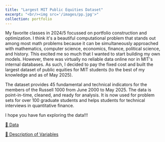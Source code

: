 ```yaml
---
title: "Largest MIT Public Equities Dataset"
excerpt: "<br/><img src='/images/pp.jpg'>"
collection: portfolio
---
```


My favorite classes in 2024/5 focussed on portfolio construction and optimization. I think it's a beautiful computational problem that stands out among most math problems because it can be simultaneously approached with mathematics, computer science, economics, finance, political science, and history. This excited me so much that I wanted to start building my own models. However, there was virtually no reliable data online nor in MIT's internal databases. As such, I decided to pay the fixed cost and built the largest dataset of public equities for MIT students (to the best of my knowledge and as of May 2025). 

The dataset provides 45 fundamental and technical indicators for the members of the Russell 1000 from June 2000 to May 2025. The data is point-in-time, cleaned, and ready for analysis. It is now used for problem sets for over 100 graduate students and helps students for technical interviews in quantitative finance. 

I hope you have fun exploring the data!!!


<!-- Link for anyone whose browser won’t show the inline viewer -->
[📄 Data](/files/r1000_monthly_pti.parquet)

<!-- Link for anyone whose browser won’t show the inline viewer -->
[📄 Description of Variables](/files/Variables.pdf)



